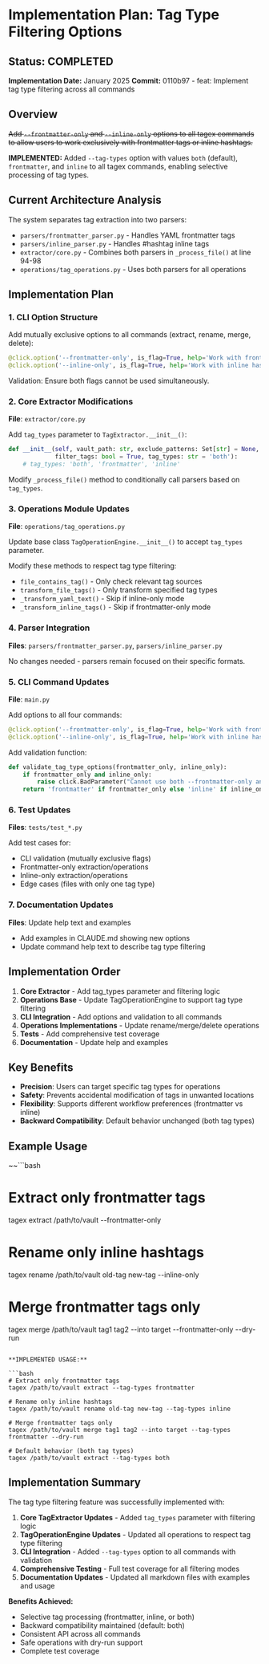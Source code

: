 # Implementation Plan: Tag Type Filtering Options

## Status: COMPLETED

**Implementation Date:** January 2025
**Commit:** 0110b97 - feat: Implement tag type filtering across all commands

## Overview

~~Add `--frontmatter-only` and `--inline-only` options to all tagex commands to allow users to work exclusively with frontmatter tags or inline hashtags.~~

**IMPLEMENTED:** Added `--tag-types` option with values `both` (default), `frontmatter`, and `inline` to all tagex commands, enabling selective processing of tag types.

## Current Architecture Analysis

The system separates tag extraction into two parsers:

- `parsers/frontmatter_parser.py` - Handles YAML frontmatter tags
- `parsers/inline_parser.py` - Handles #hashtag inline tags
- `extractor/core.py` - Combines both parsers in `_process_file()` at line 94-98
- `operations/tag_operations.py` - Uses both parsers for all operations

## Implementation Plan

### 1. CLI Option Structure

Add mutually exclusive options to all commands (extract, rename, merge, delete):

```python
@click.option('--frontmatter-only', is_flag=True, help='Work with frontmatter tags only')
@click.option('--inline-only', is_flag=True, help='Work with inline hashtags only')
```

Validation: Ensure both flags cannot be used simultaneously.

### 2. Core Extractor Modifications

**File**: `extractor/core.py`

Add `tag_types` parameter to `TagExtractor.__init__()`:

```python
def __init__(self, vault_path: str, exclude_patterns: Set[str] = None,
             filter_tags: bool = True, tag_types: str = 'both'):
    # tag_types: 'both', 'frontmatter', 'inline'
```

Modify `_process_file()` method to conditionally call parsers based on `tag_types`.

### 3. Operations Module Updates

**File**: `operations/tag_operations.py`

Update base class `TagOperationEngine.__init__()` to accept `tag_types` parameter.

Modify these methods to respect tag type filtering:

- `file_contains_tag()` - Only check relevant tag sources
- `transform_file_tags()` - Only transform specified tag types
- `_transform_yaml_text()` - Skip if inline-only mode
- `_transform_inline_tags()` - Skip if frontmatter-only mode

### 4. Parser Integration

**Files**: `parsers/frontmatter_parser.py`, `parsers/inline_parser.py`

No changes needed - parsers remain focused on their specific formats.

### 5. CLI Command Updates

**File**: `main.py`

Add options to all four commands:

```python
@click.option('--frontmatter-only', is_flag=True, help='Work with frontmatter tags only')
@click.option('--inline-only', is_flag=True, help='Work with inline hashtags only')
```

Add validation function:

```python
def validate_tag_type_options(frontmatter_only, inline_only):
    if frontmatter_only and inline_only:
        raise click.BadParameter("Cannot use both --frontmatter-only and --inline-only")
    return 'frontmatter' if frontmatter_only else 'inline' if inline_only else 'both'
```

### 6. Test Updates

**Files**: `tests/test_*.py`

Add test cases for:

- CLI validation (mutually exclusive flags)
- Frontmatter-only extraction/operations
- Inline-only extraction/operations
- Edge cases (files with only one tag type)

### 7. Documentation Updates

**Files**: Update help text and examples

- Add examples in CLAUDE.md showing new options
- Update command help text to describe tag type filtering

## Implementation Order

1. **Core Extractor** - Add tag_types parameter and filtering logic
2. **Operations Base** - Update TagOperationEngine to support tag type filtering
3. **CLI Integration** - Add options and validation to all commands
4. **Operations Implementations** - Update rename/merge/delete operations
5. **Tests** - Add comprehensive test coverage
6. **Documentation** - Update help and examples

## Key Benefits

- **Precision**: Users can target specific tag types for operations
- **Safety**: Prevents accidental modification of tags in unwanted locations
- **Flexibility**: Supports different workflow preferences (frontmatter vs inline)
- **Backward Compatibility**: Default behavior unchanged (both tag types)

## Example Usage

~~```bash
# Extract only frontmatter tags
tagex extract /path/to/vault --frontmatter-only

# Rename only inline hashtags
tagex rename /path/to/vault old-tag new-tag --inline-only

# Merge frontmatter tags only
tagex merge /path/to/vault tag1 tag2 --into target --frontmatter-only --dry-run
```~~

**IMPLEMENTED USAGE:**

```bash
# Extract only frontmatter tags
tagex /path/to/vault extract --tag-types frontmatter

# Rename only inline hashtags
tagex /path/to/vault rename old-tag new-tag --tag-types inline

# Merge frontmatter tags only
tagex /path/to/vault merge tag1 tag2 --into target --tag-types frontmatter --dry-run

# Default behavior (both tag types)
tagex /path/to/vault extract --tag-types both
```

## Implementation Summary

The tag type filtering feature was successfully implemented with:

1. **Core TagExtractor Updates** - Added `tag_types` parameter with filtering logic
2. **TagOperationEngine Updates** - Updated all operations to respect tag type filtering
3. **CLI Integration** - Added `--tag-types` option to all commands with validation
4. **Comprehensive Testing** - Full test coverage for all filtering modes
5. **Documentation Updates** - Updated all markdown files with examples and usage

**Benefits Achieved:**
- Selective tag processing (frontmatter, inline, or both)
- Backward compatibility maintained (default: both)
- Consistent API across all commands
- Safe operations with dry-run support
- Complete test coverage